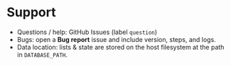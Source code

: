 # Support

- Questions / help: GitHub Issues (label `question`)
- Bugs: open a **Bug report** issue and include version, steps, and logs.
- Data location: lists & state are stored on the host filesystem at the path in `DATABASE_PATH`.
